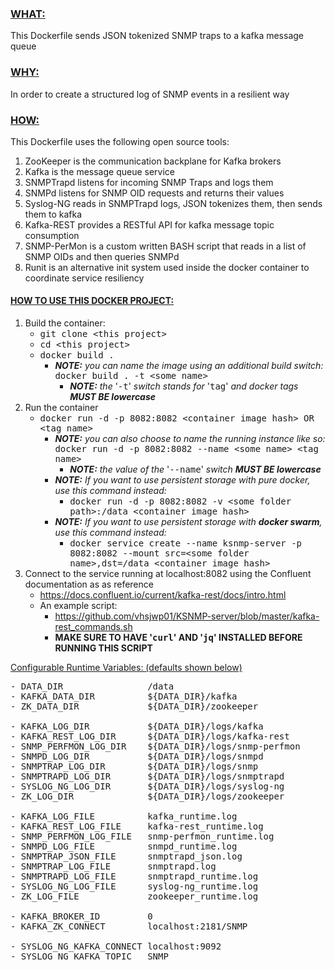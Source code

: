 ### [WHAT:](#the-what)
This Dockerfile sends JSON tokenized SNMP traps to a kafka message queue

### [WHY:](#the-why)
In order to create a structured log of SNMP events in a resilient way

### [HOW:](#the-how)
This Dockerfile uses the following open source tools:
1) ZooKeeper is the communication backplane for Kafka brokers
2) Kafka is the message queue service
3) SNMPTrapd listens for incoming SNMP Traps and logs them
4) SNMPd listens for SNMP OID requests and returns their values
5) Syslog-NG reads in SNMPTrapd logs, JSON tokenizes them, then sends them to kafka
6) Kafka-REST provides a RESTful API for kafka message topic consumption
7) SNMP-PerMon is a custom written BASH script that reads in a list of SNMP OIDs and then queries SNMPd
8) Runit is an alternative init system used inside the docker container to coordinate service resiliency

#### [HOW TO USE THIS DOCKER PROJECT:](#this-docker-project)
1) Build the container:
    - <tt>git clone \<this project\></tt>
    - <tt>cd \<this project\></tt>
    - <tt>docker build .</tt>
        - <i><b>NOTE:</b> you can name the image using an additional build switch:</i><br>
            <tt>docker build . -t \<some name\></tt>
            - <i><b>NOTE:</b> the </i>'<tt>-t</tt>'<i> switch stands for </i>'<tt>tag</tt>'<i> and docker tags <b>*MUST BE* lowercase</b></i>
2) Run the container
    - <tt>docker run -d -p 8082:8082 \<container image hash\> OR \<tag name\></tt>
        - <i><b>NOTE:</b> you can also choose to name the running instance like so:</i><br>
            <tt>docker run -d -p 8082:8082 --name \<some name\> \<tag name\></tt>
            - <i><b>NOTE:</b> the value of the </i>'<tt>--name</tt>'<i> switch <b>*MUST BE* lowercase</b></i>
        - <i><b>NOTE:</b> If you want to use persistent storage with pure docker, use this command instead:</i><br>
            - <tt>docker run -d -p 8082:8082 -v \<some folder path\>:/data \<container image hash\></tt>
        - <i><b>NOTE:</b> If you want to use persistent storage with <b>docker swarm</b>, use this command instead:</i><br>
            - <tt>docker service create --name ksnmp-server -p 8082:8082 --mount src=\<some folder name\>,dst=/data \<container image hash\></tt>
3) Connect to the service running at localhost:8082 using the Confluent documentation as as reference
    - https://docs.confluent.io/current/kafka-rest/docs/intro.html
    - An example script:
        - https://github.com/vhsjwp01/KSNMP-server/blob/master/kafka-rest_commands.sh
        - <b>MAKE SURE TO HAVE '<tt>curl</tt>' AND '<tt>jq</tt>' INSTALLED BEFORE RUNNING THIS SCRIPT</b>

[Configurable Runtime Variables: (defaults shown below)](#variables)
<pre>
- DATA_DIR                /data
- KAFKA_DATA_DIR          ${DATA_DIR}/kafka
- ZK_DATA_DIR             ${DATA_DIR}/zookeeper

- KAFKA_LOG_DIR           ${DATA_DIR}/logs/kafka
- KAFKA_REST_LOG_DIR      ${DATA_DIR}/logs/kafka-rest
- SNMP_PERFMON_LOG_DIR    ${DATA_DIR}/logs/snmp-perfmon
- SNMPD_LOG_DIR           ${DATA_DIR}/logs/snmpd
- SNMPTRAP_LOG_DIR        ${DATA_DIR}/logs/snmp
- SNMPTRAPD_LOG_DIR       ${DATA_DIR}/logs/snmptrapd
- SYSLOG_NG_LOG_DIR       ${DATA_DIR}/logs/syslog-ng
- ZK_LOG_DIR              ${DATA_DIR}/logs/zookeeper

- KAFKA_LOG_FILE          kafka_runtime.log
- KAFKA_REST_LOG_FILE     kafka-rest_runtime.log
- SNMP_PERFMON_LOG_FILE   snmp-perfmon_runtime.log
- SNMPD_LOG_FILE          snmpd_runtime.log
- SNMPTRAP_JSON_FILE      snmptrapd_json.log
- SNMPTRAP_LOG_FILE       snmptrapd.log
- SNMPTRAPD_LOG_FILE      snmptrapd_runtime.log
- SYSLOG_NG_LOG_FILE      syslog-ng_runtime.log
- ZK_LOG_FILE             zookeeper_runtime.log

- KAFKA_BROKER_ID         0
- KAFKA_ZK_CONNECT        localhost:2181/SNMP

- SYSLOG_NG_KAFKA_CONNECT localhost:9092
- SYSLOG_NG_KAFKA_TOPIC   SNMP
</pre>
